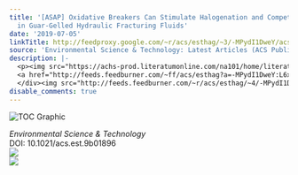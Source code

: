 ```yaml
---
title: '[ASAP] Oxidative Breakers Can Stimulate Halogenation and Competitive Oxidation
  in Guar-Gelled Hydraulic Fracturing Fluids'
date: '2019-07-05'
linkTitle: http://feedproxy.google.com/~r/acs/esthag/~3/-MPydI1DweY/acs.est.9b01896
source: 'Environmental Science & Technology: Latest Articles (ACS Publications)'
description: |-
  <p><img src="https://achs-prod.literatumonline.com/na101/home/literatum/publisher/achs/journals/content/esthag/0/esthag.ahead-of-print/acs.est.9b01896/20190705/images/medium/es-2019-01896e_0007.gif" alt="TOC Graphic"/></p><div><cite>Environmental Science & Technology</cite></div><div>DOI: 10.1021/acs.est.9b01896</div><div class="feedflare">
  <a href="http://feeds.feedburner.com/~ff/acs/esthag?a=-MPydI1DweY:L6xFKym89AI:yIl2AUoC8zA"><img src="http://feeds.feedburner.com/~ff/acs/esthag?d=yIl2AUoC8zA" border="0"></img></a>
  </div><img src="http://feeds.feedburner.com/~r/acs/esthag/~4/-MPydI1DweY" ...
disable_comments: true
---
```

<p><img src="https://achs-prod.literatumonline.com/na101/home/literatum/publisher/achs/journals/content/esthag/0/esthag.ahead-of-print/acs.est.9b01896/20190705/images/medium/es-2019-01896e_0007.gif" alt="TOC Graphic"/></p><div><cite>Environmental Science & Technology</cite></div><div>DOI: 10.1021/acs.est.9b01896</div><div class="feedflare">
<a href="http://feeds.feedburner.com/~ff/acs/esthag?a=-MPydI1DweY:L6xFKym89AI:yIl2AUoC8zA"><img src="http://feeds.feedburner.com/~ff/acs/esthag?d=yIl2AUoC8zA" border="0"></img></a>
</div><img src="http://feeds.feedburner.com/~r/acs/esthag/~4/-MPydI1DweY" ...